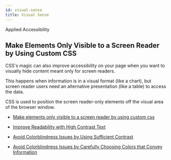 ```yaml
---
id: visual-sense
title: Visual Sense
---
```


Applied Accessibility

## Make Elements Only Visible to a Screen Reader by Using Custom CSS

CSS's magic can also improve accessibility on your page when you want to visually hide content meant only for screen readers.

This happens when information is in a visual format (like a chart), but screen reader users need an alternative presentation (like a table) to access the data.

CSS is used to position the screen reader-only elements off the visual area of the browser window.



- [Make elements only visible to a screen reader by using custom css](https://learn.freecodecamp.org/responsive-web-design/applied-accessibility/make-elements-only-visible-to-a-screen-reader-by-using-custom-css/)


- [Improve Readability with High Contrast Text](https://learn.freecodecamp.org/responsive-web-design/applied-accessibility/improve-readability-with-high-contrast-text/)
- [Avoid Colorblindness Issues by Using Sufficient Contrast](https://learn.freecodecamp.org/responsive-web-design/applied-accessibility/avoid-colorblindness-issues-by-using-sufficient-contrast/)


- [Avoid Colorblindness Issues by Carefully Choosing Colors that Convey Information](https://learn.freecodecamp.org/responsive-web-design/applied-accessibility/avoid-colorblindness-issues-by-carefully-choosing-colors-that-convey-information/)
